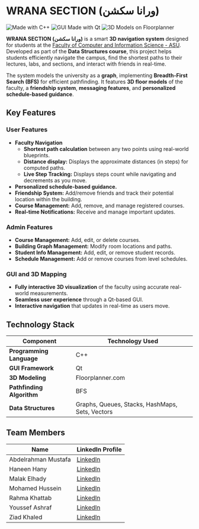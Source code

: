 # WRANA SECTION (ورانا سكشن)
![Made with C++](https://img.shields.io/badge/Made%20with-C%2B%2B-blue?style=for-the-badge&logo=c%2B%2B)
![GUI Made with Qt](https://img.shields.io/badge/GUI%20Made%20with-Qt-green?style=for-the-badge&logo=qt)
![3D Models on Floorplanner](https://img.shields.io/badge/3D%20Models-Floorplanner-orange?style=for-the-badge)

**WRANA SECTION (ورانا سكشن)** is a smart **3D navigation system** designed for students at the [Faculty of Computer and Information Science - ASU](https://cis.asu.edu.eg/). Developed as part of the **Data Structures course**, this project helps students efficiently navigate the campus, find the shortest paths to their lectures, labs, and sections, and interact with friends in real-time.

The system models the university as a **graph**, implementing **Breadth-First Search (BFS)** for efficient pathfinding. It features **3D floor models** of the faculty, a **friendship system**, **messaging features**, and **personalized schedule-based guidance**.

## Key Features

### User Features
- **Faculty Navigation**
  - **Shortest path calculation** between any two points using real-world blueprints.
  - **Distance display:** Displays the approximate distances (in steps) for computed paths.
  - **Live Step Tracking:** Displays steps count while navigating and decrements as you move.
- **Personalized schedule-based guidance.**
- **Friendship System:** Add/remove friends and track their potential location within the building.
- **Course Management:** Add, remove, and manage registered courses.
- **Real-time Notifications:** Receive and manage important updates.

### Admin Features
- **Course Management:** Add, edit, or delete courses.
- **Building Graph Management:** Modify room locations and paths.
- **Student Info Management:** Add, edit, or remove student records.
- **Schedule Management:** Add or remove courses from level schedules.

### GUI and 3D Mapping
- **Fully interactive 3D visualization** of the faculty using accurate real-world measurements.
- **Seamless user experience** through a Qt-based GUI.
- **Interactive navigation** that updates in real-time as users move.


## Technology Stack
| Component               | Technology Used    |
|------------------------|-------------------|
| **Programming Language** | C++ |
| **GUI Framework**       | Qt |
| **3D Modeling**         | Floorplanner.com |
| **Pathfinding Algorithm** | BFS |
| **Data Structures**     | Graphs, Queues, Stacks, HashMaps, Sets, Vectors |

## Team Members
| Name | LinkedIn Profile |
|------|-----------------|
| Abdelrahman Mustafa | [LinkedIn](https://www.linkedin.com/in/abdelrahman-mustafa-37b20324b/) |
| Haneen Hany | [LinkedIn](https://www.linkedin.com/in/haneen-hany-khalifa/) |
| Malak Elhady | [LinkedIn](https://www.linkedin.com/in/malak-elhady/) |
| Mohamed Hussein | [LinkedIn](https://www.linkedin.com/in/mhmd7syn/) |
| Rahma Khattab | [LinkedIn](https://www.linkedin.com/in/rahma-khattab-4k280/) |
| Youssef Ashraf | [LinkedIn](https://www.linkedin.com/in/youssef-ashraf-62aa64280/) |
| Ziad Khaled | [LinkedIn](https://www.linkedin.com/in/ziad-khaled11/) |


